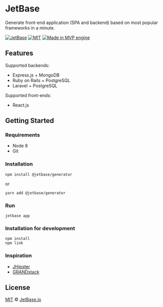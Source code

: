 # JetBase

Generate front-end application (SPA and backend) based on most popular frameworks in a minute.

[![JetBase](https://img.shields.io/npm/v/@jetbase/generator.svg)](https://www.npmjs.com/package/@jetbase/generator)
[![MIT](https://img.shields.io/npm/l/@jetbase/generator.svg)](https://opensource.org/licenses/MIT)
[![Made in MVP engine](https://img.shields.io/badge/made%20in-MVP%20engine-brightgreen.svg)](https://mvpngn.com/)

## Features

Supported backends:

* Express.js + MongoDB
* Ruby on Rails + PostgreSQL
* Laravel + PostgreSQL

Supported front-ends:

* React.js

## Getting Started

### Requirements

* Node 8
* Git

### Installation

```
npm install @jetbase/generator
```

or

```
yarn add @jetbase/generator
```


### Run

```
jetbase app
```

### Installation for development

```
npm install
npm link
```

### Inspiration

* [JHipster](https://www.jhipster.tech/)
* [GRANDstack](https://grandstack.io/)

## License

[MIT](https://opensource.org/licenses/MIT) &copy; [JetBase.io](https://jetbase.io)

